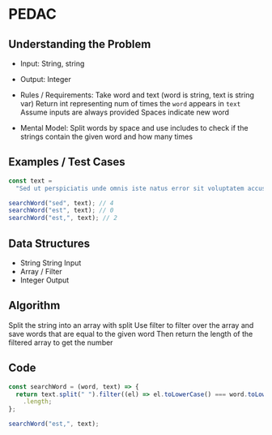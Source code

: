 # PEDAC

## Understanding the Problem

- Input:
  String, string

- Output:
  Integer

- Rules / Requirements:
  Take word and text (word is string, text is string var)
  Return int representing num of times the `word` appears in `text`
  Assume inputs are always provided
  Spaces indicate new word

- Mental Model:
  Split words by space and use includes to check if the strings contain the given word and how many times

## Examples / Test Cases

```js
const text =
  "Sed ut perspiciatis unde omnis iste natus error sit voluptatem accusantium doloremque laudantium, totam rem aperiam, eaque ipsa quae ab illo inventore veritatis et quasi architecto beatae vitae dicta sunt explicabo. Nemo enim ipsam voluptatem quia voluptas sit aspernatur aut odit aut fugit, sed quia consequuntur magni dolores eos qui ratione voluptatem sequi nesciunt. Neque porro quisquam est, qui dolorem ipsum quia dolor sit amet, consectetur, adipisci velit, sed quia non numquam eius modi tempora incidunt ut labore et dolore magnam aliquam quaerat voluptatem. Ut enim ad minima veniam, quis nostrum exercitationem ullam corporis suscipit laboriosam, nisi ut aliquid ex ea commodi consequatur? Sed quis autem vel est, iure reprehenderit qui in ea voluptate velit esse quam nihil molestiae consequatur. Ut enim ad minima veniam, quis nostrum exercitationem ullam corporis suscipit laboriosam, nisi ut aliquid ex ea commodi consequatur?";

searchWord("sed", text); // 4
searchWord("est", text); // 0
searchWord("est,", text); // 2
```

## Data Structures

- String String
  Input
- Array / Filter
- Integer
  Output

## Algorithm

Split the string into an array with split
Use filter to filter over the array and save words that are equal to the given word
Then return the length of the filtered array to get the number

## Code

```js
const searchWord = (word, text) => {
  return text.split(" ").filter((el) => el.toLowerCase() === word.toLowerCase())
    .length;
};

searchWord("est,", text);
```
